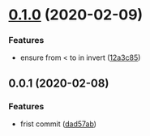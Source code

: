 # [0.1.0](https://github.com/mljs/ml-zones/compare/v0.0.1...v0.1.0) (2020-02-09)


### Features

* ensure from < to in invert ([12a3c85](https://github.com/mljs/ml-zones/commit/12a3c857379aa9c11c3579dfd1587c61e0a7a021))



## 0.0.1 (2020-02-08)


### Features

* frist commit ([dad57ab](https://github.com/mljs/ml-zones/commit/dad57abe077c086ce68b400c031ca718a58ba25c))



